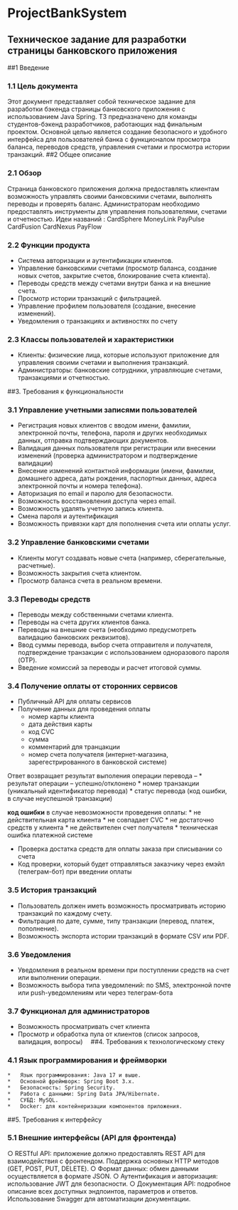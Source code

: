 # ProjectBankSystem

## Техническое задание для разработки страницы банковского приложения
##1	Введение
### 1.1 Цель документа
Этот документ представляет собой техническое задание для разработки бэкенда страницы банковского приложения с использованием Java Spring. ТЗ предназначено для команды студентов-бэкенд разработчиков, работающих над финальным проектом. Основной целью является создание безопасного и удобного интерфейса для пользователей банка с функционалом просмотра баланса, переводов средств, управления счетами и просмотра истории транзакций.
##2	Общее описание
### 2.1 Обзор
Страница банковского приложения должна предоставлять клиентам возможность управлять своими банковскими счетами, выполнять переводы и проверять баланс. Администраторам необходимо предоставлять инструменты для управления пользователями, счетами и отчетностью.
Идеи названий :
CardSphere MoneyLink PayPulse CardFusion CardNexus PayFlow
### 2.2 Функции продукта
*	Система авторизации и аутентификации клиентов.
*	Управление банковскими счетами (просмотр баланса, создание новых счетов, закрытие счетов, блокирование счета клиента).
*	Переводы средств между счетами внутри банка и на внешние счета.
*	Просмотр истории транзакций с фильтрацией.
*	Управление профилем пользователя (создание, внесение изменений).
*	Уведомления о транзакциях и активностях по счету
### 2.3 Классы пользователей и характеристики
*	Клиенты: физические лица, которые используют приложение для управления своими счетами и выполнения транзакций.
*	Администраторы: банковские сотрудники, управляющие счетами, транзакциями и отчетностью.

##3.	Требования к функциональности
### 3.1 Управление учетными записями пользователей
*	Регистрация новых клиентов с вводом имени, фамилии, электронной почты, телефона, пароля и других необходимых данных, отправка подтверждающих документов.
*	Валидация данных пользователя при регистрации или внесении изменений (проверка администратором и подтверждение валидации)
*	Внесение изменений контактной информации (имени, фамилии, домашнего адреса, даты рождения, паспортных данных, адреса электронной почты и номера телефона). 
*	Авторизация по email и паролю для безопасности.
*	Возможность восстановления доступа через email.
*	Возможность удалять учетную запись клиента.
*	Смена пароля и аутентификация 
*	Возможность привязки карт для пополнения счета или оплаты услуг.

### 3.2 Управление банковскими счетами
*	Клиенты могут создавать новые счета (например, сберегательные, расчетные).
*	Возможность закрытия счета клиентом.
*	Просмотр баланса счета в реальном времени.
### 3.3 Переводы средств
*	Переводы между собственными счетами клиента.
*	Переводы на счета других клиентов банка.
*	Переводы на внешние счета (необходимо предусмотреть валидацию банковских реквизитов).
*	Ввод суммы перевода, выбор счета отправителя и получателя, подтверждение транзакции с использованием одноразового пароля (OTP).
*	Введение комиссий за переводы и расчет итоговой суммы.
### 3.4 Получение оплаты от сторонних сервисов
*	Публичный API для оплаты сервисов
*	Получение данных для проведения оплаты 
    *	номер карты клиента
    *	дата действия карты
    *	код CVC
    *	сумма
    *	комментарий для транцакции 
    *	номер счета получателя (интернет-магазина, зарегестрированного в банковской системе)

Ответ возвращает результат выполения операции перевода – 
    *	результат операции – успешно/отклонено
    *	номер транзакции (уникальный идентификатор перевода)
    *	статус перевода (код ошибки, в случае неуспешной транзакции)

 __код ошибки__ в случае невозможности проведения оплаты:
    *	не действительная карта клиента
    *	не совпадает CVC
    *	не достаточно средств у клиента
    *	не действителен счет получателя
    *	техническая ошибка платежной системе
*	Проверка достатка средств для оплаты заказа при списывании со счета
*	Код проверки, который будет отправляться заказчику через емэйл (телеграм-бот) при введении оплаты 
### 3.5 История транзакций
*	Пользователь должен иметь возможность просматривать историю транзакций по каждому счету.
*	Фильтрация по дате, сумме, типу транзакции (перевод, платеж, пополнение).
*	Возможность экспорта истории транзакций в формате CSV или PDF.
### 3.6 Уведомления
*	Уведомления в реальном времени при поступлении средств на счет или выполнении операции.
*	Возможность выбора типа уведомлений: по SMS, электронной почте или push-уведомлениям или через телеграм-бота
### 3.7 Функционал для администраторов
*	Возможность просматривать счет клиента
*	Просмотр и обработка пула от клиентов (список запросов, валидация, вопросы) 
##4.	Требования к технологическому стеку
### 4.1 Язык программирования и фреймворки
    *	Язык программирования: Java 17 и выше.
    *	Основной фреймворк: Spring Boot 3.x.
    *	Безопасность: Spring Security.
    *	Работа с данными: Spring Data JPA/Hibernate.
    *	СУБД: MySQL.
    *	Docker: для контейнеризации компонентов приложения.

##5.	Требования к интерфейсу
### 5.1 Внешние интерфейсы (API для фронтенда)
○	RESTful API: приложение должно предоставлять REST API для взаимодействия с фронтендом. Поддержка основных HTTP методов (GET, POST, PUT, DELETE).
○	Формат данных: обмен данными осуществляется в формате JSON.
○	Аутентификация и авторизация: использование JWT для безопасности.
○	Документация API: подробное описание всех доступных эндпоинтов, параметров и ответов. Использование Swagger для автоматизации документации.
 



